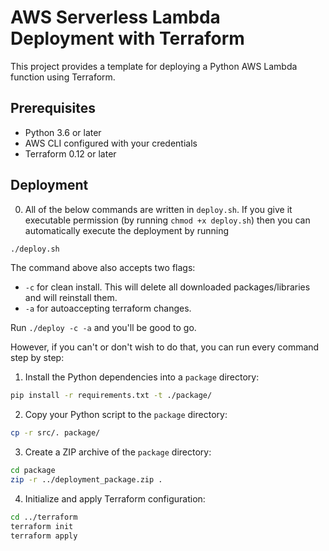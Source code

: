 # AWS Serverless Lambda Deployment with Terraform

This project provides a template for deploying a Python AWS Lambda function using Terraform.

## Prerequisites

- Python 3.6 or later
- AWS CLI configured with your credentials
- Terraform 0.12 or later

## Deployment

0. All of the below commands are written in `deploy.sh`. If you give it executable permission (by running `chmod +x deploy.sh`) then you can automatically execute the deployment by running

```bash
./deploy.sh
```

The command above also accepts two flags:

- `-c` for clean install. This will delete all downloaded packages/libraries and will reinstall them.
- `-a` for autoaccepting terraform changes.

Run `./deploy -c -a` and you'll be good to go.

However, if you can't or don't wish to do that, you can run every command step by step:

1. Install the Python dependencies into a `package` directory:

```bash
pip install -r requirements.txt -t ./package/
```

2. Copy your Python script to the `package` directory:

```bash
cp -r src/. package/
```

3. Create a ZIP archive of the `package` directory:

```bash
cd package
zip -r ../deployment_package.zip .
```

4. Initialize and apply Terraform configuration:

```bash
cd ../terraform
terraform init
terraform apply
```
